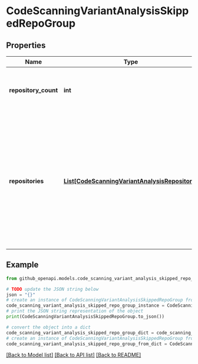 # CodeScanningVariantAnalysisSkippedRepoGroup


## Properties

Name | Type | Description | Notes
------------ | ------------- | ------------- | -------------
**repository_count** | **int** | The total number of repositories that were skipped for this reason. | 
**repositories** | [**List[CodeScanningVariantAnalysisRepository]**](CodeScanningVariantAnalysisRepository.md) | A list of repositories that were skipped. This list may not include all repositories that were skipped. This is only available when the repository was found and the user has access to it. | 

## Example

```python
from github_openapi.models.code_scanning_variant_analysis_skipped_repo_group import CodeScanningVariantAnalysisSkippedRepoGroup

# TODO update the JSON string below
json = "{}"
# create an instance of CodeScanningVariantAnalysisSkippedRepoGroup from a JSON string
code_scanning_variant_analysis_skipped_repo_group_instance = CodeScanningVariantAnalysisSkippedRepoGroup.from_json(json)
# print the JSON string representation of the object
print(CodeScanningVariantAnalysisSkippedRepoGroup.to_json())

# convert the object into a dict
code_scanning_variant_analysis_skipped_repo_group_dict = code_scanning_variant_analysis_skipped_repo_group_instance.to_dict()
# create an instance of CodeScanningVariantAnalysisSkippedRepoGroup from a dict
code_scanning_variant_analysis_skipped_repo_group_from_dict = CodeScanningVariantAnalysisSkippedRepoGroup.from_dict(code_scanning_variant_analysis_skipped_repo_group_dict)
```
[[Back to Model list]](../README.md#documentation-for-models) [[Back to API list]](../README.md#documentation-for-api-endpoints) [[Back to README]](../README.md)



